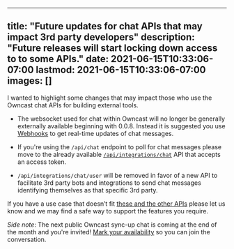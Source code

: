  ---
title: "Future updates for chat APIs that may impact 3rd party developers"
description: "Future releases will start locking down access to to some APIs."
date: 2021-06-15T10:33:06-07:00
lastmod: 2021-06-15T10:33:06-07:00
images: []
---

I wanted to highlight some changes that may impact those who use the Owncast chat APIs for building external tools.

- The websocket used for chat within Owncast will no longer be generally externally available beginning with 0.0.8. Instead it is suggested you use [Webhooks](https://owncast.online/thirdparty/webhooks/) to get real-time updates of chat messages.

- If you're using the `/api/chat` endpoint to poll for chat messages please move to the already available [`/api/integrations/chat`](https://owncast.online/thirdparty/apis/) API that accepts an access token.

- `/api/integrations/chat/user` will be removed in favor of a new API to facilitate 3rd party bots and integrations to send chat messages identifying themselves as that specific 3rd party.

If you have a use case that doesn’t fit [these and the other APIs](https://owncast.online/thirdparty/) please let us know and we may find a safe way to support the features you require.

_Side note_: The next public Owncast sync-up chat is coming at the end of the month and you're invited! [Mark your availability](https://doodle.com/poll/btzzpprvxn7v8qfb) so you can join the conversation.